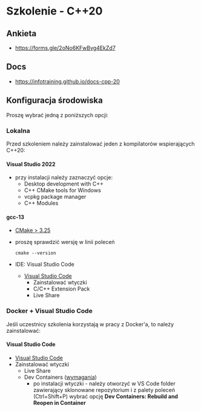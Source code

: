 # Szkolenie - C++20 #

## Ankieta

* https://forms.gle/2oNo6KFwBvg4EkZd7

## Docs

* https://infotraining.github.io/docs-cpp-20

## Konfiguracja środowiska

Proszę wybrać jedną z poniższych opcji:

### Lokalna

Przed szkoleniem należy zainstalować jeden z kompilatorów wspierających C++20:

#### Visual Studio 2022
* przy instalacji należy zaznaczyć opcje:
  * Desktop development with C++
  * C++ CMake tools for Windows
  * vcpkg package manager
  * C++ Modules

#### gcc-13
* [CMake > 3.25](https://cmake.org/)
* proszę sprawdzić wersję w linii poleceń        
  
  ```
  cmake --version
  ```
      
* IDE: Visual Studio Code
  * [Visual Studio Code](https://code.visualstudio.com/)
    * Zainstalować wtyczki
    * C/C++ Extension Pack
    * Live Share

### Docker + Visual Studio Code

Jeśli uczestnicy szkolenia korzystają w pracy z Docker'a, to należy zainstalować:

#### Visual Studio Code

* [Visual Studio Code](https://code.visualstudio.com/)
* Zainstalować wtyczki
  * Live Share
  * Dev Containers ([wymagania](https://code.visualstudio.com/docs/devcontainers/containers#_system-requirements))
    * po instalacji wtyczki - należy otworzyć w VS Code folder zawierający sklonowane repozytorium i
      z palety poleceń (Ctrl+Shift+P) wybrać opcję **Dev Containers: Rebuild and Reopen in Container**
